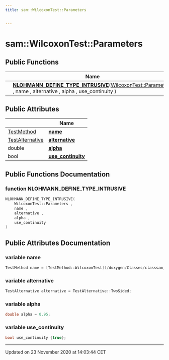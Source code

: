 ```yaml
---
title: sam::WilcoxonTest::Parameters


---
```


# sam::WilcoxonTest::Parameters



















## Public Functions

|                | Name           |
| -------------- | -------------- |
|  | **[NLOHMANN_DEFINE_TYPE_INTRUSIVE](/doxygen/Classes/structsam_1_1_wilcoxon_test_1_1_parameters/#function-nlohmann_define_type_intrusive)**([WilcoxonTest::Parameters](/doxygen/Classes/structsam_1_1_wilcoxon_test_1_1_parameters/) , name , alternative , alpha , use_continuity )  |


## Public Attributes

|                | Name           |
| -------------- | -------------- |
| [TestMethod](/doxygen/Classes/classsam_1_1_test_strategy/#enum-testmethod) | **[name](/doxygen/Classes/structsam_1_1_wilcoxon_test_1_1_parameters/#variable-name)**  |
| [TestAlternative](/doxygen/Classes/classsam_1_1_test_strategy/#enum-testalternative) | **[alternative](/doxygen/Classes/structsam_1_1_wilcoxon_test_1_1_parameters/#variable-alternative)**  |
| double | **[alpha](/doxygen/Classes/structsam_1_1_wilcoxon_test_1_1_parameters/#variable-alpha)**  |
| bool | **[use_continuity](/doxygen/Classes/structsam_1_1_wilcoxon_test_1_1_parameters/#variable-use_continuity)**  |














## Public Functions Documentation

### function NLOHMANN_DEFINE_TYPE_INTRUSIVE

```cpp
NLOHMANN_DEFINE_TYPE_INTRUSIVE(
    WilcoxonTest::Parameters ,
    name ,
    alternative ,
    alpha ,
    use_continuity 
)
```































## Public Attributes Documentation

### variable name

```cpp
TestMethod name = [TestMethod::WilcoxonTest](/doxygen/Classes/classsam_1_1_test_strategy/#enumvalue-wilcoxontest);
```





























### variable alternative

```cpp
TestAlternative alternative = TestAlternative::TwoSided;
```





























### variable alpha

```cpp
double alpha = 0.95;
```





























### variable use_continuity

```cpp
bool use_continuity {true};
```

































-------------------------------

Updated on 23 November 2020 at 14:03:44 CET